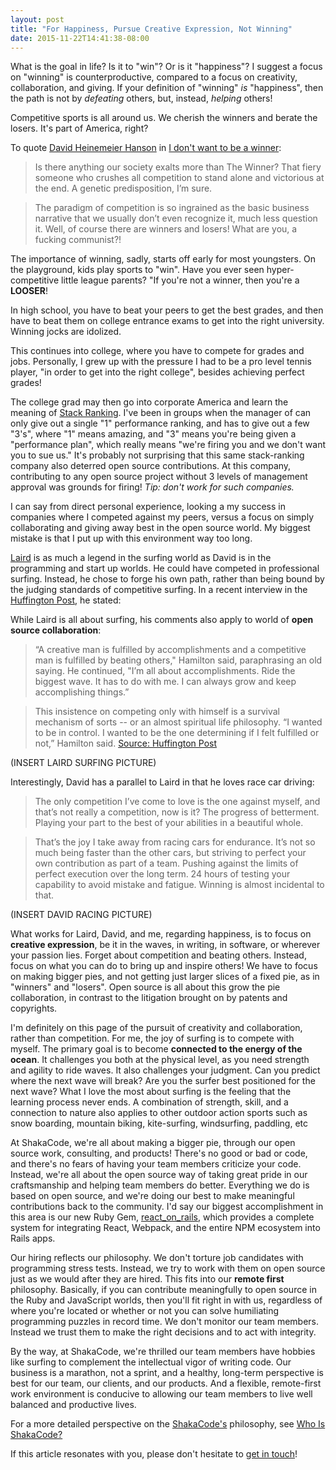 ```yaml
---
layout: post
title: "For Happiness, Pursue Creative Expression, Not Winning"
date: 2015-11-22T14:41:38-08:00
---
```


What is the goal in life? Is it to "win"? Or is it "happiness"? I suggest a
focus on "winning" is counterproductive, compared to a focus on creativity,
collaboration, and giving. If your definition of "winning" *is* "happiness",
then the path is not by *defeating* others, but, instead, *helping* others!

Competitive sports is all around us. We cherish the winners and berate the
losers. It's part of America, right?

To quote [David Heinemeier Hanson](http://david.heinemeierhansson.com/) in
[I don't want to be a winner](https://signalvnoise.com/posts/3977-i-dont-want-to-be-a-winner):

> Is there anything our society exalts more than The Winner? That fiery someone
> who crushes all competition to stand alone and victorious at the end. A
> genetic predisposition, I’m sure.

> The paradigm of competition is so ingrained as the basic business narrative
> that we usually don’t even recognize it, much less question it. Well, of
> course there are winners and losers! What are you, a fucking communist?!

The importance of winning, sadly, starts off early for most youngsters. On the
playground, kids play sports to "win". Have you ever seen hyper-competitive
little league parents? "If you're not a winner, then you're a **LOOSER**!

In high school, you have to beat your peers to get the best grades, and then
have to beat them on college entrance exams to get into the right university.
Winning jocks are idolized.

This continues into college, where you have to compete for grades and jobs.
Personally, I grew up with the pressure I had to be a pro level tennis player,
"in order to get into the right college", besides achieving perfect grades!

The college grad may then go into corporate America and learn the meaning of
[Stack Ranking](http://qz.com/320532/marissa-mayers-yahoo-is-a-case-study-in-the-toxic-nature-of-stack-ranking/).
I've been in groups when the manager of can only give out a single "1"
performance ranking, and has to give out a few "3's", where "1" means amazing,
and "3" means you're being given a "performance plan", which really means "we're
firing you and we don't want you to sue us." It's probably not surprising that
this same stack-ranking company also deterred open source contributions. At this
company, contributing to any open source project without 3 levels of management
approval was grounds for firing! *Tip: don't work for such companies.*

I can say from direct personal experience, looking a my success in companies
where I competed against my peers, versus a focus on simply collaborating and
giving away best in the open source world. My biggest mistake is that I put up
with this environment way too long.

[Laird](https://en.wikipedia.org/wiki/Laird_Hamilton) is as much a legend in the
surfing world as David is in the programming and start up worlds. He could have
competed in professional surfing. Instead, he chose to forge his own path,
rather than being bound by the judging standards of competitive surfing. In a
recent interview in the
[Huffington Post](http://www.huffingtonpost.com/entry/laird-hamilton-competition_55d4fe27e4b055a6dab2d7b5),
he stated:

While Laird is all about surfing, his comments also apply to world of **open
source collaboration**:

> “A creative man is fulfilled by accomplishments and a competitive man is
> fulfilled by beating others," Hamilton said, paraphrasing an old saying. He
> continued, "I’m all about accomplishments. Ride the biggest wave. It has to do
> with me. I can always grow and keep accomplishing things.”

> This insistence on competing only with himself is a survival mechanism of
> sorts -- or an almost spiritual life philosophy. “I wanted to be in control. I
> wanted to be the one determining if I felt fulfilled or not,” Hamilton said.
> [Source: Huffington Post](http://www.huffingtonpost.com/entry/laird-hamilton-competition_55d4fe27e4b055a6dab2d7b5)

(INSERT LAIRD SURFING PICTURE)

Interestingly, David has a parallel to Laird in that he loves race car driving:

> The only competition I’ve come to love is the one against myself, and that’s
> not really a competition, now is it? The progress of betterment. Playing your
> part to the best of your abilities in a beautiful whole.

> That’s the joy I take away from racing cars for endurance. It’s not so much
> being faster than the other cars, but striving to perfect your own
> contribution as part of a team. Pushing against the limits of perfect
> execution over the long term. 24 hours of testing your capability to avoid
> mistake and fatigue. Winning is almost incidental to that.

(INSERT DAVID RACING PICTURE)

What works for Laird, David, and me, regarding happiness, is to focus on
**creative expression**, be it in the waves, in writing, in software, or
wherever your passion lies. Forget about competition and beating others.
Instead, focus on what you can do to bring up and inspire others! We have to
focus on making bigger pies, and not getting just larger slices of a fixed pie,
as in "winners" and "losers". Open source is all about this grow the pie
collaboration, in contrast to the litigation brought on by patents and
copyrights.

I'm definitely on this page of the pursuit of creativity and collaboration,
rather than competition. For me, the joy of surfing is to compete with myself.
The primary goal is to become **connected to the energy of the ocean**. It
challenges you both at the physical level, as you need strength and agility to
ride waves. It also challenges your judgment. Can you predict where the next
wave will break? Are you the surfer best positioned for the next wave? What I
love the most about surfing is the feeling that the learning process never ends.
A combination of strength, skill, and a connection to nature also applies to
other outdoor action sports such as snow boarding, mountain biking,
kite-surfing, windsurfing, paddling, etc

At ShakaCode, we're all about making a bigger pie, through our open source work,
consulting, and products! There's no good or bad or code, and there's no fears
of having your team members criticize your code. Instead, we're all about the
open source way of taking great pride in our craftsmanship and helping team
members do better. Everything we do is based on open source, and we're doing our
best to make meaningful contributions back to the community. I'd say our biggest
accomplishment in this area is our new Ruby Gem,
[react_on_rails](https://github.com/shakacode/react_on_rails), which provides a
complete system for integrating React, Webpack, and the entire NPM ecosystem
into Rails apps.

Our hiring reflects our philosophy. We don't torture job candidates with
programming stress tests. Instead, we try to work with them on open source just
as we would after they are hired. This fits into our **remote first**
philosophy. Basically, if you can contribute meaningfully to open source in the
Ruby and JavaScript worlds, then you'll fit right in with us, regardless of
where you're located or whether or not you can solve humiliating programming
puzzles in record time. We don't monitor our team members. Instead we trust them
to make the right decisions and to act with integrity.

By the way, at ShakaCode, we're thrilled our team members have hobbies like
surfing to complement the intellectual vigor of writing code. Our business is a
marathon, not a sprint, and a healthy, long-term perspective is best for our
team, our clients, and our products. And a flexible, remote-first work
environment is conducive to allowing our team members to live well balanced and
productive lives.

For a more detailed perspective on the [ShakaCode's](http://www.shakacode.com/)
philosophy, see [Who Is ShakaCode?](/2015/09/17/who-is-shaka-code.html)

If this article resonates with you, please don't hesitate to
[get in touch](mailto:contact@shakacode.com)!
